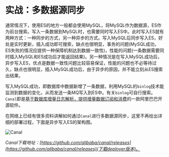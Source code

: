 # 实战：多数据源同步

通常情况下，使用ES的地方一般都会使用MySQL，将MySQL作为数据源，ES作为前台搜索。写入一条数据到MySQL时，也需要同时写入ES中。此时写入ES就有两种方式：一种同步的方式，另一种异步的方式。写入MySQL后同步写入ES，好处是实时更新，插入成功即可搜索，缺点也很明显，事务的问题(MySQL成功，ES失败的情况应提供一种保障机制达到数据一致性)，性能的问题(一条数据需要同时插入MySQL和ES成功后才能返回结果)。另一种情况是在写入MySQL成功后，异步写入ES，优点是数据一致性问题比较容易保证，性能的问题也不必等待过久，缺点也很明显，插入MySQL成功后，由于异步的原因，并不能立刻从ES搜索出结果。

写入MySQL成功，即数据库中数据新增了一条数据，利用MySQL的```binlog```技术能监测到数据的变化，从而发送一条MQ写入到ES中。有关```binlog```可自行搜索。```Canal```即是[基于数据库增量日志解析，提供增量数据订阅和消费](https://github.com/alibaba/canal)的一款阿里巴巴开源软件。

在网络上已经有很多资料讲解如何通过```Canal```进行多数据源同步，这里不再给出详细的部署过程，下面是异步写入ES的架构图。

![Canal](resources/canal.png)

_Canal下载地址：[https://github.com/alibaba/canal/releases](https://github.com/alibaba/canal/releases)(下载deployer版本)。_

